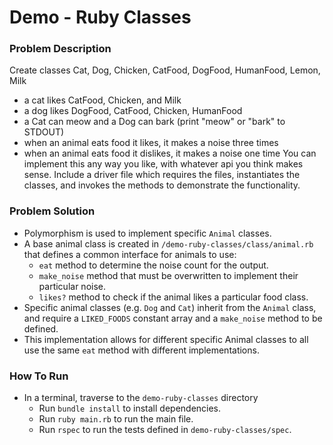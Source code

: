 # Demo - Ruby Classes

### Problem Description

Create classes Cat, Dog, Chicken, CatFood, DogFood, HumanFood, Lemon, Milk
- a cat likes CatFood, Chicken, and Milk
- a dog likes DogFood, CatFood, Chicken, HumanFood
- a Cat can meow and a Dog can bark (print "meow" or "bark" to STDOUT)
- when an animal eats food it likes, it makes a noise three times
- when an animal eats food it dislikes, it makes a noise one time
You can implement this any way you like, with whatever api you think makes sense.
Include a driver file which requires the files, instantiates the classes, and invokes the methods to
demonstrate the functionality.

### Problem Solution

- Polymorphism is used to implement specific `Animal` classes.
- A base animal class is created in `/demo-ruby-classes/class/animal.rb` that defines a common interface for animals to use:
    - `eat` method to determine the noise count for the output.
    - `make_noise` method that must be overwritten to implement their particular noise.
    - `likes?` method to check if the animal likes a particular food class.
- Specific animal classes (e.g. `Dog` and `Cat`) inherit from the `Animal` class, and require a `LIKED_FOODS` constant array and a `make_noise` method to be defined.
- This implementation allows for different specific Animal classes to all use the same `eat` method with different implementations.

### How To Run

- In a terminal, traverse to the `demo-ruby-classes` directory
    - Run `bundle install` to install dependencies.
    - Run `ruby main.rb` to run the main file.
    - Run `rspec` to run the tests defined in `demo-ruby-classes/spec`.

